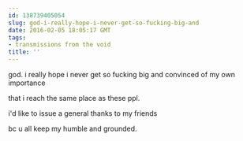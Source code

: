 ```yaml
---
id: 138739405054
slug: god-i-really-hope-i-never-get-so-fucking-big-and
date: 2016-02-05 18:05:17 GMT
tags:
- transmissions from the void
title: ''
---
```


god. i really hope i never get so fucking big and convinced of my own importance

that i reach the same place as these ppl.

i'd like to issue a general thanks to my friends

bc u all keep my humble and grounded.